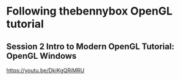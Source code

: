 
# Following thebennybox OpenGL tutorial


## Session 2 Intro to Modern OpenGL Tutorial: OpenGL Windows
https://youtu.be/DkiKgQRiMRU

